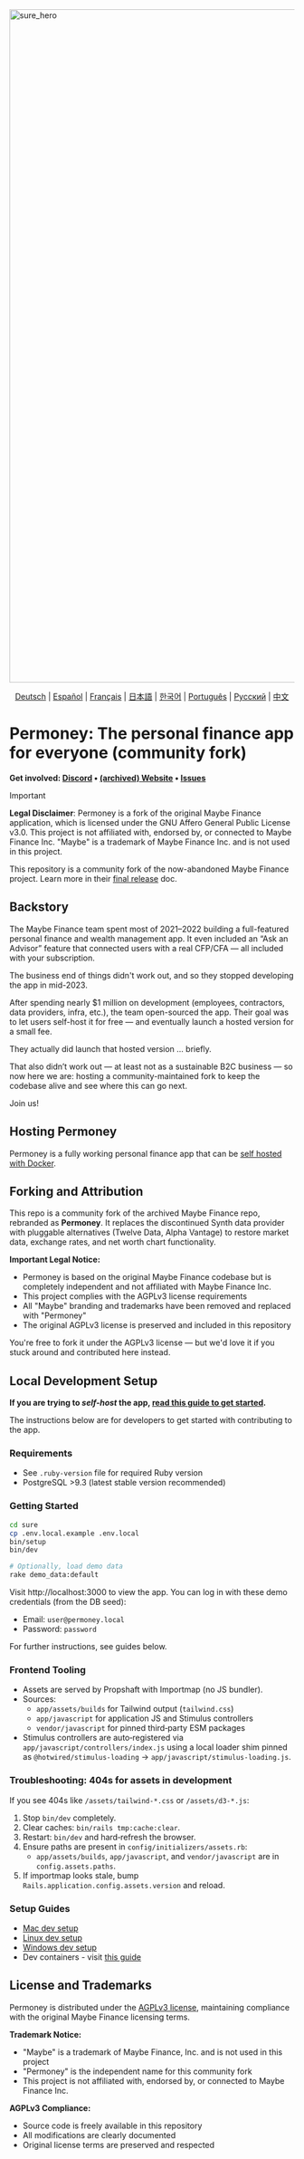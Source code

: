 
<img width="1190" alt="sure_hero" src="https://github.com/user-attachments/assets/959f6e9f-2d8a-4f8c-893e-cd3e6eeb4ff2" />

<p align="center">
  <!-- Keep these links. Translations will automatically update with the README. -->
  <a href="https://readme-i18n.com/de/we-promise/sure">Deutsch</a> | 
  <a href="https://readme-i18n.com/es/we-promise/sure">Español</a> | 
  <a href="https://readme-i18n.com/fr/we-promise/sure">Français</a> | 
  <a href="https://readme-i18n.com/ja/we-promise/sure">日本語</a> | 
  <a href="https://readme-i18n.com/ko/we-promise/sure">한국어</a> | 
  <a href="https://readme-i18n.com/pt/we-promise/sure">Português</a> | 
  <a href="https://readme-i18n.com/ru/we-promise/sure">Русский</a> | 
  <a href="https://readme-i18n.com/zh/we-promise/sure">中文</a>
</p>

# Permoney: The personal finance app for everyone (community fork)

<b>Get
involved: [Discord](https://discord.gg/36ZGBsxYEK) • [(archived) Website](https://web.archive.org/web/20250715182050/https://maybefinance.com/) • [Issues](https://github.com/hendripermana/maybe/issues)</b>

> [!IMPORTANT]
> **Legal Disclaimer**: Permoney is a fork of the original Maybe Finance application, which is licensed under the GNU Affero General Public License v3.0. This project is not affiliated with, endorsed by, or connected to Maybe Finance Inc. "Maybe" is a trademark of Maybe Finance Inc. and is not used in this project.
> 
> This repository is a community fork of the now-abandoned Maybe Finance project. 
> Learn more in their [final release](https://github.com/maybe-finance/maybe/releases/tag/v0.6.0) doc.

## Backstory

The Maybe Finance team spent most of 2021–2022 building a full-featured personal finance and wealth management app. It even included an “Ask an Advisor” feature that connected users with a real CFP/CFA — all included with your subscription.

The business end of things didn't work out, and so they stopped developing the app in mid-2023.

After spending nearly $1 million on development (employees, contractors, data providers, infra, etc.), the team open-sourced the app. Their goal was to let users self-host it for free — and eventually launch a hosted version for a small fee.

They actually did launch that hosted version … briefly.

That also didn’t work out — at least not as a sustainable B2C business — so now here we are: hosting a community-maintained fork to keep the codebase alive and see where this can go next.

Join us!

## Hosting Permoney

Permoney is a fully working personal finance app that can be [self hosted with Docker](docs/hosting/docker.md).

## Forking and Attribution

This repo is a community fork of the archived Maybe Finance repo, rebranded as **Permoney**. It replaces the discontinued Synth data provider with pluggable alternatives (Twelve Data, Alpha Vantage) to restore market data, exchange rates, and net worth chart functionality.

**Important Legal Notice:**
- Permoney is based on the original Maybe Finance codebase but is completely independent and not affiliated with Maybe Finance Inc.
- This project complies with the AGPLv3 license requirements
- All "Maybe" branding and trademarks have been removed and replaced with "Permoney"
- The original AGPLv3 license is preserved and included in this repository

You're free to fork it under the AGPLv3 license — but we'd love it if you stuck around and contributed here instead.

## Local Development Setup

**If you are trying to _self-host_ the app, [read this guide to get started](docs/hosting/docker.md).**

The instructions below are for developers to get started with contributing to the app.

### Requirements

- See `.ruby-version` file for required Ruby version
- PostgreSQL >9.3 (latest stable version recommended)

### Getting Started
```sh
cd sure
cp .env.local.example .env.local
bin/setup
bin/dev

# Optionally, load demo data
rake demo_data:default
```

Visit http://localhost:3000 to view the app. You can log in with these demo credentials (from the DB seed):

- Email: `user@permoney.local`
- Password: `password`

For further instructions, see guides below.

### Frontend Tooling

- Assets are served by Propshaft with Importmap (no JS bundler).
- Sources:
  - `app/assets/builds` for Tailwind output (`tailwind.css`)
  - `app/javascript` for application JS and Stimulus controllers
  - `vendor/javascript` for pinned third‑party ESM packages
- Stimulus controllers are auto‑registered via `app/javascript/controllers/index.js` using a local loader shim pinned as `@hotwired/stimulus-loading` → `app/javascript/stimulus-loading.js`.

### Troubleshooting: 404s for assets in development

If you see 404s like `/assets/tailwind-*.css` or `/assets/d3-*.js`:

1. Stop `bin/dev` completely.
2. Clear caches: `bin/rails tmp:cache:clear`.
3. Restart: `bin/dev` and hard‑refresh the browser.
4. Ensure paths are present in `config/initializers/assets.rb`:
   - `app/assets/builds`, `app/javascript`, and `vendor/javascript` are in `config.assets.paths`.
5. If importmap looks stale, bump `Rails.application.config.assets.version` and reload.

### Setup Guides

- [Mac dev setup](https://github.com/we-promise/sure/wiki/Mac-Dev-Setup-Guide)
- [Linux dev setup](https://github.com/we-promise/sure/wiki/Linux-Dev-Setup-Guide)
- [Windows dev setup](https://github.com/we-promise/sure/wiki/Windows-Dev-Setup-Guide)
- Dev containers - visit [this guide](https://code.visualstudio.com/docs/devcontainers/containers)

## License and Trademarks

Permoney is distributed under the [AGPLv3 license](LICENSE), maintaining compliance with the original Maybe Finance licensing terms.

**Trademark Notice:**
- "Maybe" is a trademark of Maybe Finance, Inc. and is not used in this project
- "Permoney" is the independent name for this community fork
- This project is not affiliated with, endorsed by, or connected to Maybe Finance Inc.

**AGPLv3 Compliance:**
- Source code is freely available in this repository
- All modifications are clearly documented
- Original license terms are preserved and respected
